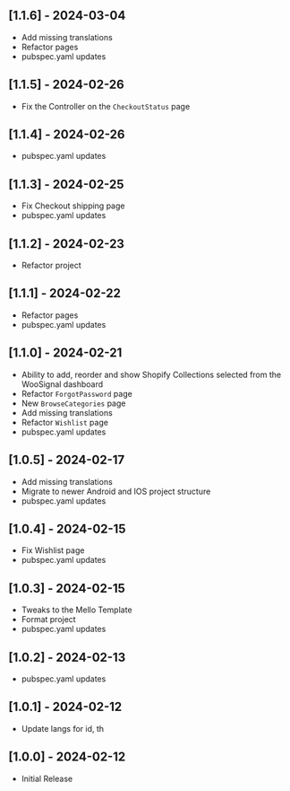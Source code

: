 ## [1.1.6] - 2024-03-04

* Add missing translations
* Refactor pages
* pubspec.yaml updates

## [1.1.5] - 2024-02-26

* Fix the Controller on the `CheckoutStatus` page

## [1.1.4] - 2024-02-26

* pubspec.yaml updates

## [1.1.3] - 2024-02-25

* Fix Checkout shipping page
* pubspec.yaml updates

## [1.1.2] - 2024-02-23

* Refactor project

## [1.1.1] - 2024-02-22

* Refactor pages
* pubspec.yaml updates

## [1.1.0] - 2024-02-21

* Ability to add, reorder and show Shopify Collections selected from the WooSignal dashboard
* Refactor `ForgotPassword` page
* New `BrowseCategories` page
* Add missing translations
* Refactor `Wishlist` page
* pubspec.yaml updates

## [1.0.5] - 2024-02-17

* Add missing translations
* Migrate to newer Android and IOS project structure
* pubspec.yaml updates

## [1.0.4] - 2024-02-15

* Fix Wishlist page
* pubspec.yaml updates

## [1.0.3] - 2024-02-15

* Tweaks to the Mello Template
* Format project
* pubspec.yaml updates

## [1.0.2] - 2024-02-13

* pubspec.yaml updates

## [1.0.1] - 2024-02-12

* Update langs for id, th

## [1.0.0] - 2024-02-12

* Initial Release
